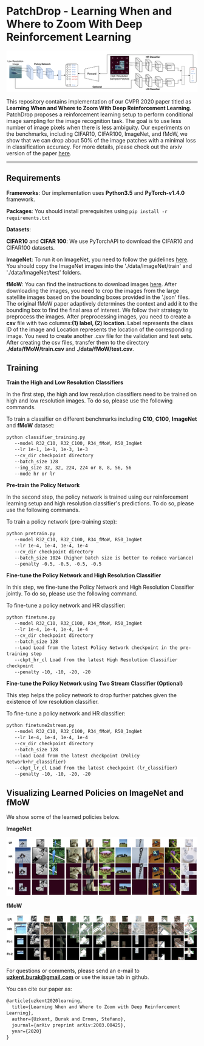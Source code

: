 # PatchDrop - Learning When and Where to Zoom With Deep Reinforcement Learning
![framework](./figures/framework.png)

This repository contains implementation of our CVPR 2020 paper titled as __Learning When and Where to Zoom With Deep Reinforcement Learning__. PatchDrop proposes a reinforcement learning setup to perform conditional image sampling for the image recognition task. The goal is to use less number of image pixels when there is less ambiguity. Our experiments on the benchmarks, including CIFAR10, CIFAR100, ImageNet, and fMoW, we show that we can drop about 50% of the image patches with a minimal loss in classification accuracy. For more details, please check out the arxiv version of the paper [here](https://arxiv.org/pdf/2003.00425.pdf).

-------------------------------------------------------------------------------------
## Requirements
**Frameworks**: Our implementation uses **Python3.5** and **PyTorch-v1.4.0** framework.

**Packages**: You should install prerequisites using `pip install -r requirements.txt`

**Datasets**:

**CIFAR10** and **CIFAR 100**: We use PyTorchAPI to download the CIFAR10 and CIFAR100 datasets.

**ImageNet**: To run it on ImageNet, you need to follow the guidelines [here](https://github.com/soumith/imagenet-multiGPU.torch#data-processing). You should copy the ImageNet images into the './data/ImageNet/train' and './data/ImageNet/test' folders.

**fMoW**: You can find the instructions to download images [here](https://github.com/fMoW/dataset). After downloading the images, you need to crop the images from the large satellite images based on the bounding boxes provided in the '.json' files. The original fMoW paper adaptively determines the context and add it to the bounding box to find the final area of interest. We follow their strategy to preprocess the images. After preprocessing images, you need to create a **csv** file with two columns:**(1) label, (2) location**. Label represents the class ID of the image and Location represents the location of the corresponding image. You need to create another .csv file for the validation and test sets. After creating the csv files, transfer them to the directory __./data/fMoW/train.csv__ and __./data/fMoW/test.csv__.

## Training
**Train the High and Low Resolution Classifiers**

In the first step, the high and low resolution classifiers need to be trained on high and low resolution images. To do so, please use the following commands.

To train a classifier on different benchmarks including **C10**, **C100**, **ImageNet** and **fMoW** dataset:

    python classifier_training.py
       --model R32_C10, R32_C100, R34_fMoW, R50_ImgNet
       --lr 1e-1, 1e-1, 1e-3, 1e-3
       --cv_dir checkpoint directory
       --batch_size 128
       --img_size 32, 32, 224, 224 or 8, 8, 56, 56
       --mode hr or lr

**Pre-train the Policy Network**

In the second step, the policy network is trained using our reinforcement learning setup and high resolution classifier's predictions. To do so, please use the following commands.

To train a policy network (pre-training step):

    python pretrain.py
       --model R32_C10, R32_C100, R34_fMoW, R50_ImgNet
       --lr 1e-4, 1e-4, 1e-4, 1e-4
       --cv_dir checkpoint directory
       --batch_size 1024 (higher batch size is better to reduce variance)
       --penalty -0.5, -0.5, -0.5, -0.5

**Fine-tune the Policy Network and High Resolution Classifier**

In this step, we fine-tune the Policy Network and High Resolution Classifier jointly. To do so, please use the following command.

To fine-tune a policy network and HR classifier:

    python finetune.py
       --model R32_C10, R32_C100, R34_fMoW, R50_ImgNet
       --lr 1e-4, 1e-4, 1e-4, 1e-4
       --cv_dir checkpoint directory
       --batch_size 128
       --Load Load from the latest Policy Network checkpoint in the pre-training step
       --ckpt_hr_cl Load from the latest High Resolution Classifier checkpoint
       --penalty -10, -10, -20, -20

**Fine-tune the Policy Network using Two Stream Classifier (Optional)**

This step helps the policy network to drop further patches given the existence of low resolution classifier.

To fine-tune a policy network and HR classifier:

    python finetune2stream.py
       --model R32_C10, R32_C100, R34_fMoW, R50_ImgNet
       --lr 1e-4, 1e-4, 1e-4, 1e-4
       --cv_dir checkpoint directory
       --batch_size 128
       --load Load from the latest checkpoint (Policy Network+hr_classifier)
       --ckpt_lr_cl Load from the latest checkpoint (lr_classifier)
       --penalty -10, -10, -20, -20

## Visualizing Learned Policies on ImageNet and fMoW
We show some of the learned policies below.

**ImageNet**

![results](./figures/results_imgnet.png)

**fMoW**

![results](./figures/results_fmow.png)

For questions or comments, please send an e-mail to **uzkent.burak@gmail.com** or use the issue tab in github.

You can cite our paper as:
```
@article{uzkent2020learning,
  title={Learning When and Where to Zoom with Deep Reinforcement Learning},
  author={Uzkent, Burak and Ermon, Stefano},
  journal={arXiv preprint arXiv:2003.00425},
  year={2020}
}
```

